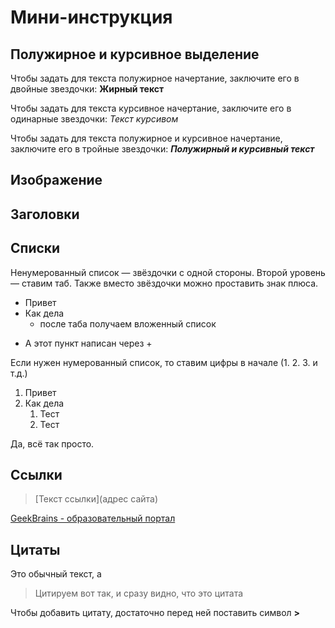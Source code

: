 # Мини-инструкция

## Полужирное и курсивное выделение

Чтобы задать для текста полужирное начертание, заключите его в двойные звездочки: **Жирный текст**

Чтобы задать для текста курсивное начертание, заключите его в одинарные звездочки: *Текст курсивом*

Чтобы задать для текста полужирное и курсивное начертание, заключите его в тройные звездочки: ***Полужирный и курсивный текст***

## Изображение



## Заголовки



## Списки

Ненумерованный список — звёздочки с одной стороны. Второй уровень — ставим таб. Также вместо звёздочки можно проставить знак плюса.

* Привет
* Как дела
    * после таба получаем вложенный список
+ А этот пункт написан через +

Если нужен нумерованный список, то ставим цифры в начале (1. 2. 3. и т.д.)

1. Привет
2. Как дела
    1. Тест
    2. Тест

Да, всё так просто.

## Ссылки

>[Текст ссылки](адрес сайта)

[GeekBrains - образовательный портал](https://gb.ru/)

## Цитаты

Это обычный текст, а 
> Цитируем вот так, и сразу видно, что это цитата

Чтобы добавить цитату, достаточно перед ней поставить символ **>**